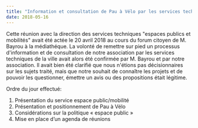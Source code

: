 ```yaml
---
title: "Information et consultation de Pau à Vélo par les services techniques municipaux"
date: 2018-05-16
---
```


Cette réunion avec la direction des services techniques "espaces publics et
mobilités" avait été actée le 20 avril 2018 au cours du forum citoyen de M.
Bayrou à la médiathéque. La volonté de remettre sur pied un processus
d'information et de consultation de notre association par les services
techniques de la ville avait alors été confirmée par M. Bayrou et par notre
association. Il avait bien été clarifié que nous n'étions pas décisionnaires sur
les sujets traité, mais que notre souhait de connaître les projets et de pouvoir
les questionner, émettre un avis ou des propositions était légitime.

Ordre du jour effectué:

1. Présentation du service espace public/mobilité
2. Présentation et positionnement de Pau à Vélo
3. Considérations sur la politique « espace public »
4. Mise en place d’un agenda de réunions
